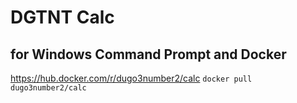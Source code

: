 # DGTNT Calc
## for Windows Command Prompt and Docker
https://hub.docker.com/r/dugo3number2/calc
`docker pull dugo3number2/calc`

